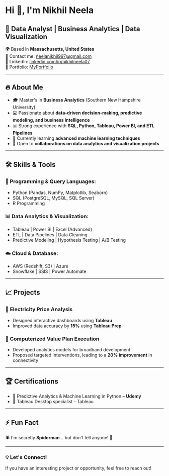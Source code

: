 # Hi 👋, I'm Nikhil Neela

## 🚀 Data Analyst | Business Analytics | Data Visualization

🌍 Based in **Massachusetts, United States**  
📧 Contact me: [neelanikhil997@gmail.com](mailto:neelanikhil997@gmail.com)  
🔗 LinkedIn: [linkedin.com/in/nikhilneela07](https://www.linkedin.com/in/nikhilneela07)  
💼 Portfolio: [MyPortfolio](http://myapp.com)  

---

## 🔥 About Me
- 🎓 Master's in **Business Analytics** (Southern New Hampshire University)  
- 💻 Passionate about **data-driven decision-making, predictive modeling, and business intelligence**  
- 📊 Strong experience with **SQL, Python, Tableau, Power BI, and ETL Pipelines**  
- 🌱 Currently learning **advanced machine learning techniques**  
- 🤝 Open to **collaborations on data analytics and visualization projects**  

---

## 🛠️ Skills & Tools

### 📌 Programming & Query Languages:
- Python (Pandas, NumPy, Matplotlib, Seaborn)
- SQL (PostgreSQL, MySQL, SQL Server)
- R Programming

### 📊 Data Analytics & Visualization:
- Tableau | Power BI | Excel (Advanced)
- ETL | Data Pipelines | Data Cleaning
- Predictive Modeling | Hypothesis Testing | A/B Testing

### ☁️ Cloud & Database:
- AWS (Redshift, S3) | Azure
- Snowflake | SSIS | Power Automate

---

## 📈 Projects
### 🔹 **Electricity Price Analysis**
- Designed interactive dashboards using **Tableau**
- Improved data accuracy by **15%** using **Tableau Prep**

### 🔹 **Computerized Value Plan Execution**
- Developed analytics models for broadband development
- Proposed targeted interventions, leading to a **20% improvement** in connectivity

---

## 🏆 Certifications
- 📌 Predictive Analytics & Machine Learning in Python – **Udemy**
- 📌 Tableau Desktop specialist - Tableau

---

## ⚡ Fun Fact
🕷️ I'm secretly **Spiderman**... but don't tell anyone! 🤫

---

### 💡 Let's Connect!
If you have an interesting project or opportunity, feel free to reach out!

